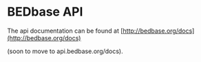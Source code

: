 # BEDbase API

The api documentation can be found at [http://bedbase.org/docs](http://bedbase.org/docs)

(soon to move to api.bedbase.org/docs).